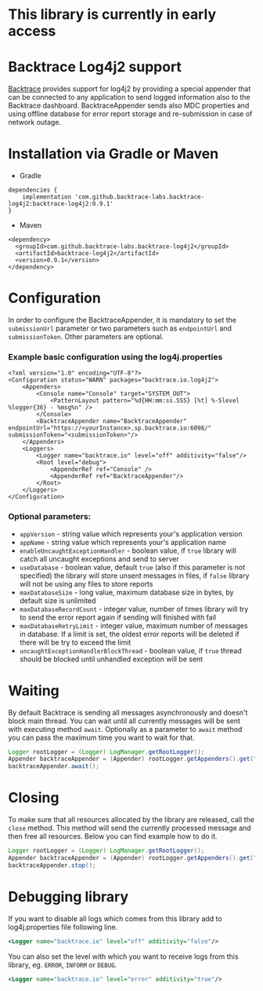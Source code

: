 # This library is currently in early access

# Backtrace Log4j2 support
[Backtrace](http://backtrace.io/) provides support for log4j2 by providing a special appender that can be connected to any application to send logged information also to the Backtrace dashboard. BacktraceAppender sends also MDC properties and using offline database for error report storage and re-submission in case of network outage. 

# Installation via Gradle or Maven<a name="installation"></a>


* Gradle
```
dependencies {
    implementation 'com.github.backtrace-labs.backtrace-log4j2:backtrace-log4j2:0.9.1'
}
```

* Maven
```
<dependency>
  <groupId>com.github.backtrace-labs.backtrace-log4j2</groupId>
  <artifactId>backtrace-log4j2</artifactId>
  <version>0.9.1</version>
</dependency>
```


# Configuration

In order to configure the BacktraceAppender, it is mandatory to set the `submissionUrl` parameter or two parameters such as `endpointUrl` and `submissionToken`. Other parameters are optional.

### Example basic configuration using the log4j.properties
```
<?xml version="1.0" encoding="UTF-8"?>
<Configuration status="WARN" packages="backtrace.io.log4j2">
    <Appenders>
        <Console name="Console" target="SYSTEM_OUT">
            <PatternLayout pattern="%d{HH:mm:ss.SSS} [%t] %-5level %logger{36} - %msg%n" />
        </Console>
        <BacktraceAppender name="BacktraceAppender" endpointUrl="https://<yourInstance>.sp.backtrace.io:6098/" submissionToken="<submissionToken>"/>
    </Appenders>
    <Loggers>
        <Logger name="backtrace.io" level="off" additivity="false"/>
        <Root level="debug">
            <AppenderRef ref="Console" />
            <AppenderRef ref="BacktraceAppender"/>
        </Root>
    </Loggers>
</Configuration>
```

### Optional parameters:
- `appVersion` - string value which represents your's application version
- `appName` - string value which represents your's application name
- `enableUncaughtExceptionHandler` - boolean value, if `true` library will catch all uncaught exceptions and send to server
- `useDatabase` - boolean value, default `true` (also if this parameter is not specified) the library will store unsent messages in files, if `false` library will not be using any files to store reports 
- `maxDatabaseSize` - long value, maximum database size in bytes, by default size is unlimited
- `maxDatabaseRecordCount` - integer value, number of times library will try to send the error report again if sending will finished with fail
- `maxDatabaseRetryLimit` - integer value, maximum number of messages in database. If a limit is set, the oldest error reports will be deleted if there will be try to exceed the limit
- `uncaughtExceptionHandlerBlockThread` - boolean value, if `true` thread should be blocked until unhandled exception will be sent


# Waiting 
By default Backtrace is sending all messages asynchronously and doesn't block main thread. You can wait until all currently messages will be sent with executing method `await`. Optionally as a parameter to `await` method you can pass the maximum time you want to wait for that.

```java
Logger rootLogger = (Logger) LogManager.getRootLogger();
Appender backtraceAppender = (Appender) rootLogger.getAppenders().get("BacktraceAppender");
backtraceAppender.await();
```

# Closing 
To make sure that all resources allocated by the library are released, call the `close` method. This method will send the currently processed message and then free all resources. Below you can find example how to do it.

```java
Logger rootLogger = (Logger) LogManager.getRootLogger();
Appender backtraceAppender = (Appender) rootLogger.getAppenders().get("BacktraceAppender");
backtraceAppender.stop();
```

# Debugging library
If you want to disable all logs which comes from this library add to log4j.properties file following line.

```xml
<Logger name="backtrace.io" level="off" additivity="false"/>
```

You can also set the level with which you want to receive logs from this library, eg. `ERROR`, `INFORM` or `DEBUG`.
```xml
<Logger name="backtrace.io" level="error" additivity="true"/>
```